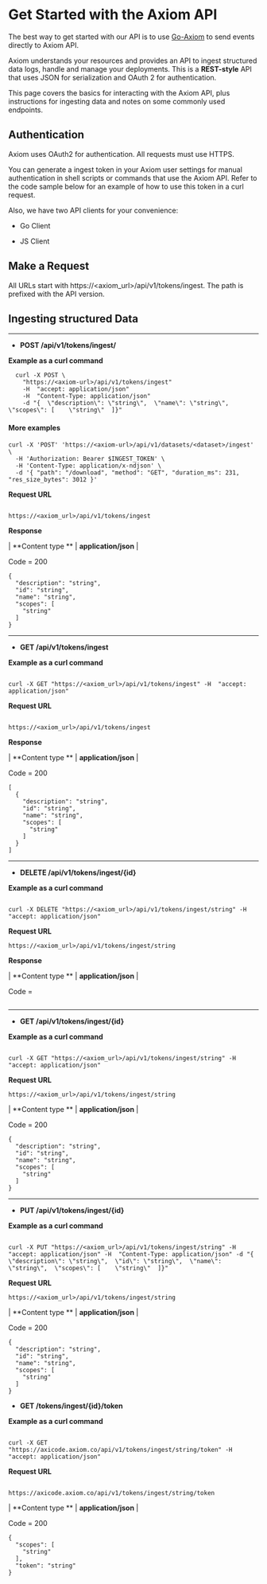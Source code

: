 <div class="axi-header">
  <h1>Get Started with the Axiom API</h1>
</div>

The best way to get started with our API is to use [Go-Axiom](https://github.com/axiomhq/axiom-go) to send events directly to Axiom API.

Axiom understands your resources and provides an API to ingest structured data logs, handle and manage your deployments. This is a **REST-style** API that uses JSON for serialization and OAuth 2 for authentication. 

This page covers the basics for interacting with the Axiom API, plus instructions for ingesting data and notes on some commonly used endpoints.

## Authentication

Axiom uses OAuth2 for authentication. All requests must use HTTPS.

You can generate a ingest token in your Axiom user settings for manual authentication in shell scripts or commands that use the Axiom API. Refer to the code sample below for an example of how to use this token in a curl request.


Also, we have two API clients for your convenience:

- Go Client 

- JS Client

## Make a Request

All URLs start with https://<axiom_url>/api/v1/tokens/ingest. The path is prefixed with the API version.

## Ingesting structured Data

---

-  **POST /api/v1/tokens/ingest/**

**Example as a curl command**

```
  curl -X POST \
    "https://<axiom-url>/api/v1/tokens/ingest" 
    -H  "accept: application/json" 
    -H  "Content-Type: application/json" 
    -d "{  \"description\": \"string\",  \"name\": \"string\",  \"scopes\": [    \"string\"  ]}"
```
#### More examples

```
curl -X 'POST' 'https://<axiom-url>/api/v1/datasets/<dataset>/ingest' \
  -H 'Authorization: Bearer $INGEST_TOKEN' \
  -H 'Content-Type: application/x-ndjson' \
  -d '{ "path": "/download", "method": "GET", "duration_ms": 231, "res_size_bytes": 3012 }'

```

**Request URL**

```

https://<axiom_url>/api/v1/tokens/ingest

```

**Response**

| **Content type ** | **application/json** |

Code = 200

```
{
  "description": "string",
  "id": "string",
  "name": "string",
  "scopes": [
    "string"
  ]
}
```

---

-  **GET /api/v1/tokens​/ingest**

**Example as a curl command**

```

curl -X GET "https://<axiom_url>/api/v1/tokens/ingest" -H  "accept: application/json"

```

**Request URL**

```

https://<axiom_url>/api/v1/tokens/ingest

```

**Response**

| **Content type ** | **application/json** |

Code = 200

```
[
  {
    "description": "string",
    "id": "string",
    "name": "string",
    "scopes": [
      "string"
    ]
  }
]
```

---

-  **DELETE /api/v1​/tokens​/ingest​/{id}**

**Example as a curl command**

```

curl -X DELETE "https://<axiom_url>/api/v1/tokens/ingest/string" -H  "accept: application/json"

```

**Request URL**

```
https://<axiom_url>/api/v1/tokens/ingest/string

```
**Response**

| **Content type ** | **application/json** |

Code = 

```

```

---

- **GET /api/v1/tokens​/ingest​/{id}**

**Example as a curl command**

```

curl -X GET "https://<axiom_url>/api/v1/tokens/ingest/string" -H  "accept: application/json"

```

**Request URL**

```
https://<axiom_url>/api/v1/tokens/ingest/string

```

| **Content type ** | **application/json** |

Code = 200

```
{
  "description": "string",
  "id": "string",
  "name": "string",
  "scopes": [
    "string"
  ]
}
```

---

- **PUT /api/v1/tokens​/ingest​/{id}**

**Example as a curl command**

```

curl -X PUT "https://<axiom_url>/api/v1/tokens/ingest/string" -H  "accept: application/json" -H  "Content-Type: application/json" -d "{  \"description\": \"string\",  \"id\": \"string\",  \"name\": \"string\",  \"scopes\": [    \"string\"  ]}"

```

**Request URL**

```
https://<axiom_url>/api/v1/tokens/ingest/string

```

| **Content type ** | **application/json** |

Code = 200

```
{
  "description": "string",
  "id": "string",
  "name": "string",
  "scopes": [
    "string"
  ]
}
```

- **GET /tokens​/ingest​/{id}​/token**

**Example as a curl command**

```

curl -X GET "https://axicode.axiom.co/api/v1/tokens/ingest/string/token" -H  "accept: application/json"

```

**Request URL**

```

https://axicode.axiom.co/api/v1/tokens/ingest/string/token

```

| **Content type ** | **application/json** |

Code = 200

```
{
  "scopes": [
    "string"
  ],
  "token": "string"
}

```